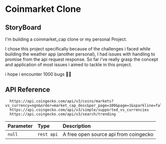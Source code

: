 
# Coinmarket Clone

## StoryBoard


I'm building a coinmarket_cap clone or my personal Project.

I chose this project specifically because of the challenges i faced while building the weather app (another personal), I had issues with handling to promise from the api request response. So far i've really grasp the concept and application of most issues i aimed to tackle in this project.

i hope i encounter 1000 bugs 🐞🐞


## API Reference

```http
  https://api.coingecko.com/api/v3/coins/markets?vs_currency=ngn&order=market_cap_desc&per_page=100&page=1&sparkline=false
  https://api.coingecko.com/api/v3/simple/supported_vs_currencies
  https://api.coingecko.com/api/v3/search/trending
```

| Parameter | Type     | Description                |
| :-------- | :------- | :------------------------- |
| `null` | `rest api` | A free open source api from coingecko |

